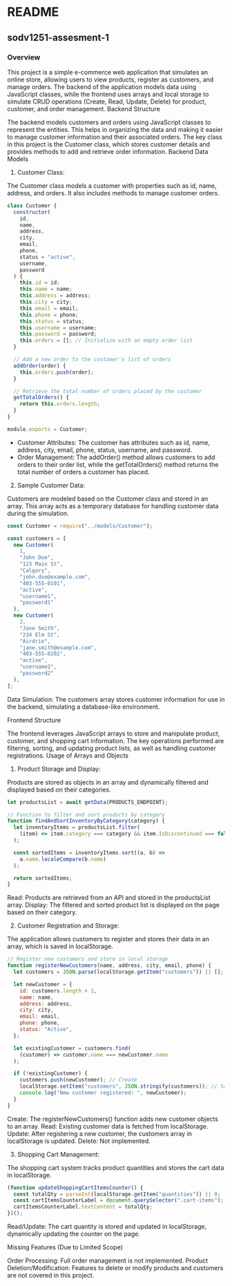 # README

## sodv1251-assesment-1

### Overview

This project is a simple e-commerce web application that simulates an online store, allowing users to view products, register as customers, and manage orders. The backend of the application models data using JavaScript classes, while the frontend uses arrays and local storage to simulate CRUD operations (Create, Read, Update, Delete) for product, customer, and order management.
Backend Structure

The backend models customers and orders using JavaScript classes to represent the entities. This helps in organizing the data and making it easier to manage customer information and their associated orders. The key class in this project is the Customer class, which stores customer details and provides methods to add and retrieve order information.
Backend Data Models

1. Customer Class:

The Customer class models a customer with properties such as id, name, address, and orders. It also includes methods to manage customer orders.

```javascript
class Customer {
  constructor(
    id,
    name,
    address,
    city,
    email,
    phone,
    status = "active",
    username,
    password
  ) {
    this.id = id;
    this.name = name;
    this.address = address;
    this.city = city;
    this.email = email;
    this.phone = phone;
    this.status = status;
    this.username = username;
    this.password = password;
    this.orders = []; // Initialize with an empty order list
  }

  // Add a new order to the customer's list of orders
  addOrder(order) {
    this.orders.push(order);
  }

  // Retrieve the total number of orders placed by the customer
  getTotalOrders() {
    return this.orders.length;
  }
}

module.exports = Customer;
```

- Customer Attributes: The customer has attributes such as id, name, address, city, email, phone, status, username, and password.
- Order Management: The addOrder() method allows customers to add orders to their order list, while the getTotalOrders() method returns the total number of orders a customer has placed.

2. Sample Customer Data:

Customers are modeled based on the Customer class and stored in an array. This array acts as a temporary database for handling customer data during the simulation.

```javascript
const Customer = require("../models/Customer");

const customers = [
  new Customer(
    1,
    "John Doe",
    "123 Main St",
    "Calgary",
    "john.doe@example.com",
    "403-555-0101",
    "active",
    "username1",
    "password1"
  ),
  new Customer(
    2,
    "Jane Smith",
    "234 Elm St",
    "Airdrie",
    "jane.smith@example.com",
    "403-555-0202",
    "active",
    "username2",
    "password2"
  ),
];
```

Data Simulation: The customers array stores customer information for use in the backend, simulating a database-like environment.

Frontend Structure

The frontend leverages JavaScript arrays to store and manipulate product, customer, and shopping cart information. The key operations performed are filtering, sorting, and updating product lists, as well as handling customer registrations.
Usage of Arrays and Objects

1. Product Storage and Display:

Products are stored as objects in an array and dynamically filtered and displayed based on their categories.

```javascript
let productsList = await getData(PRODUCTS_ENDPOINT);

// Function to filter and sort products by category
function findAndSortInventoryByCategory(category) {
  let inventoryItems = productsList.filter(
    (item) => item.category === category && item.IsDiscontinued === false
  );

  const sortedItems = inventoryItems.sort((a, b) =>
    a.name.localeCompare(b.name)
  );

  return sortedItems;
}
```

Read: Products are retrieved from an API and stored in the productsList array.
Display: The filtered and sorted product list is displayed on the page based on their category.

2. Customer Registration and Storage:

The application allows customers to register and stores their data in an array, which is saved in localStorage.

```javascript
// Register new customers and store in local storage
function registerNewCustomers(name, address, city, email, phone) {
  let customers = JSON.parse(localStorage.getItem("customers")) || [];

  let newCustomer = {
    id: customers.length + 1,
    name: name,
    address: address,
    city: city,
    email: email,
    phone: phone,
    status: "Active",
  };

  let existingCustomer = customers.find(
    (customer) => customer.name === newCustomer.name
  );

  if (!existingCustomer) {
    customers.push(newCustomer); // Create
    localStorage.setItem("customers", JSON.stringify(customers)); // Save (Update)
    console.log("New customer registered: ", newCustomer);
  }
}
```

Create: The registerNewCustomers() function adds new customer objects to an array.
Read: Existing customer data is fetched from localStorage.
Update: After registering a new customer, the customers array in localStorage is updated.
Delete: Not implemented.

3. Shopping Cart Management:

The shopping cart system tracks product quantities and stores the cart data in localStorage.

```javascript
(function updateShoppingCartItemsCounter() {
  const totalQty = parseInt(localStorage.getItem("quantities")) || 0;
  const cartItemsCounterLabel = document.querySelector(".cart-items");
  cartItemsCounterLabel.textContent = totalQty;
})();
```

Read/Update: The cart quantity is stored and updated in localStorage, dynamically updating the counter on the page.

Missing Features (Due to Limited Scope)

Order Processing: Full order management is not implemented.
Product Deletion/Modification: Features to delete or modify products and customers are not covered in this project.
